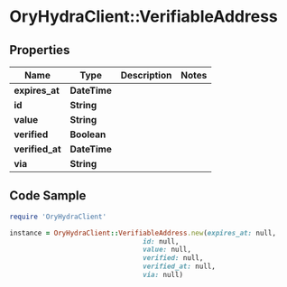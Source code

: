 # OryHydraClient::VerifiableAddress

## Properties

Name | Type | Description | Notes
------------ | ------------- | ------------- | -------------
**expires_at** | **DateTime** |  | 
**id** | **String** |  | 
**value** | **String** |  | 
**verified** | **Boolean** |  | 
**verified_at** | **DateTime** |  | 
**via** | **String** |  | 

## Code Sample

```ruby
require 'OryHydraClient'

instance = OryHydraClient::VerifiableAddress.new(expires_at: null,
                                 id: null,
                                 value: null,
                                 verified: null,
                                 verified_at: null,
                                 via: null)
```



